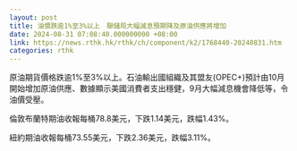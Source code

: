 ```yaml
---
layout: post
title: 油價跌逾1%至3%以上　聯儲局大幅減息預期降及原油供應將增加
date: 2024-08-31 07:08:40.000000000 +08:00
link: https://news.rthk.hk/rthk/ch/component/k2/1768440-20240831.htm
categories: rthk
---
```


原油期貨價格跌逾1%至3%以上。石油輸出國組織及其盟友(OPEC+)預計由10月開始增加原油供應、數據顯示美國消費者支出穩健，9月大幅減息機會降低等，令油價受壓。

倫敦布蘭特期油收報每桶78.8美元，下跌1.14美元，跌幅1.43%。

紐約期油收報每桶73.55美元，下跌2.36美元，跌幅3.11%。
